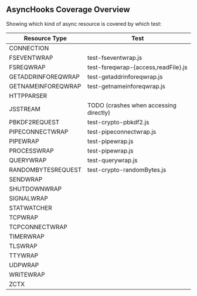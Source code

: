## AsyncHooks Coverage Overview

Showing which kind of async resource is covered by which test:

| Resource Type        | Test                                   |
|----------------------|----------------------------------------|
| CONNECTION           |                                        |
| FSEVENTWRAP          | test-fseventwrap.js                    |
| FSREQWRAP            | test-fsreqwrap-{access,readFile}.js    |
| GETADDRINFOREQWRAP   | test-getaddrinforeqwrap.js             |
| GETNAMEINFOREQWRAP   | test-getnameinforeqwrap.js             |
| HTTPPARSER           |                                        |
| JSSTREAM             | TODO (crashes when accessing directly) |
| PBKDF2REQUEST        | test-crypto-pbkdf2.js                  |
| PIPECONNECTWRAP      | test-pipeconnectwrap.js                |
| PIPEWRAP             | test-pipewrap.js                       |
| PROCESSWRAP          | test-pipewrap.js                       |
| QUERYWRAP            | test-querywrap.js                      |
| RANDOMBYTESREQUEST   | test-crypto-randomBytes.js             |
| SENDWRAP             |                                        |
| SHUTDOWNWRAP         |                                        |
| SIGNALWRAP           |                                        |
| STATWATCHER          |                                        |
| TCPWRAP              |                                        |
| TCPCONNECTWRAP       |                                        |
| TIMERWRAP            |                                        |
| TLSWRAP              |                                        |
| TTYWRAP              |                                        |
| UDPWRAP              |                                        |
| WRITEWRAP            |                                        |
| ZCTX                 |                                        |
